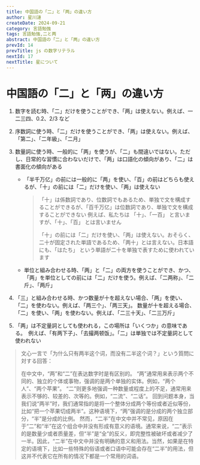```yaml
---
title: 中国語の「二」と「两」の違い方
author: 星川漣
createDate: 2024-09-21
category: 言語勉強
tags: 言語勉強,二と两
abstract: 中国語の「二」と「两」の違い方
prevId: 14
prevTitle: js の数字リテラル
nextId: 17
nextTitle: 星について
---
```


# 中国語の「二」と「两」の違い方

1. 数字を読む時、「二」だけを使うことができ、「两」は使えない。例えば、一二三四、0.2、2/3 など

2. 序数詞に使う時、「二」だけを使うことができ、「两」は使えない。例えば、「第二」、「二年級」、「二月」

3. 数量詞に使う時、一般的に「两」を使うが、「二」も間違いではない。ただし、日常的な習慣に合わないだけで、「两」は口語化の傾向があり、「二」は書面化の傾向がある

    - 「半千万亿」の前には一般的に「两」を使い、「百」の前はどちらも使えるが、「十」の前には「二」だけを使い、「两」は使えない

        > 「十」は係数詞であり、位数詞でもあるため、単独で文を構成することができるが、「百千万亿」は位数詞であり、単独で文を構成することができない
        > 例えば、私たちは 「十」、「一百」 と言いますが、「十」、「百」 とは言いません
        >
        > 「十」の前には「二」だけを使い、「两」は使えない。おそらく、二十が固定された単語であるため、「两十」とは言えない。日本語にも、「はたち」 という単語が二十を単独で表すために使われています

    - 単位と組み合わせる時、「两」と「二」の両方を使うことができ、かつ、「两」を単位としての前には「二」だけを使う。例えば、「二两称」、「二斤」、「两斤」

4. 「三」と組み合わせる時、かつ数量が十を超えない場合、「两」を使い、「二」を使わない。例えば、「两三个」、「两三天」。
   数量が十を超える場合、「二」を使い、「两」を使わない。例えば、「二三十天」、「二三万斤」

5. 「两」は不定量詞としても使われる，この場所は「いくつか」の意味である。　例えば、「有两下子」、「去撮两顿饭」。「二」は単独では不定量詞として使われない

> 文心一言で「为什么只有两半这个词，而没有二半这个词？」という質問に対する回答：
>
> 在中文中，“两”和“二”在表达数字时是有区别的。 “两”通常用来表示两个不同的、独立的个体或事物，强调的是两个单独的实体。例如，“两个人”、“两个苹果”。 “二”则更多地强调一种数量或程度上的不足，通常用来表示不够的、较差的、次等的。例如，“二流”、“二话”。 回到问题本身，当我们说“两半”时，我们通常指的是将一个整体分成两个等份或者近似等份，比如“把一个苹果切成两半”。这种语境下，“两”强调的是分成的两个独立部分，“半”是分成的比例。 然而，“二半”在中文中并不常见，原因在于“二”和“半”在这个组合中并没有形成有意义的语境。通常来说，“二”表示的是数量少或者质量差，但“半”是“全”的反义，即完整性被破坏或者减少了一半。因此，“二半”在中文中并没有明确的意义和用法。当然，如果是在特定的语境下，比如一些特殊的俗语或者口语中可能会存在“二半”的用法，但这并不代表它在所有的情况下都是一个常用的词语。
